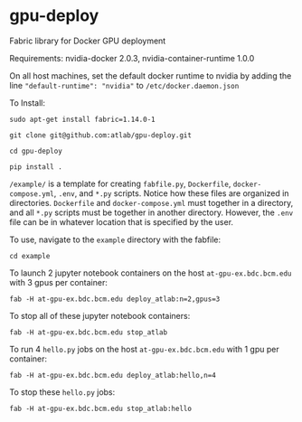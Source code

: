 # gpu-deploy
Fabric library for Docker GPU deployment

Requirements: nvidia-docker 2.0.3, nvidia-container-runtime 1.0.0

On all host machines, set the default docker runtime to nvidia by adding the line `"default-runtime": "nvidia"` to `/etc/docker.daemon.json`
    


To Install:

    sudo apt-get install fabric=1.14.0-1

    git clone git@github.com:atlab/gpu-deploy.git

    cd gpu-deploy

    pip install .


`/example/` is a template for creating `fabfile.py`, `Dockerfile`, `docker-compose.yml`, `.env`, and `*.py` scripts.  Notice how these files are organized in directories.  `Dockerfile` and `docker-compose.yml` must together in a directory, and all `*.py` scripts must be together in another directory.  However, the `.env` file can be in whatever location that is specified by the user.

To use, navigate to the `example` directory with the fabfile:

    cd example

To launch 2 jupyter notebook containers on the host `at-gpu-ex.bdc.bcm.edu` with 3 gpus per container:

    fab -H at-gpu-ex.bdc.bcm.edu deploy_atlab:n=2,gpus=3

To stop all of these jupyter notebook containers:

    fab -H at-gpu-ex.bdc.bcm.edu stop_atlab

To run 4 `hello.py` jobs on the host `at-gpu-ex.bdc.bcm.edu` with 1 gpu per container:

    fab -H at-gpu-ex.bdc.bcm.edu deploy_atlab:hello,n=4

To stop these `hello.py` jobs:

    fab -H at-gpu-ex.bdc.bcm.edu stop_atlab:hello
